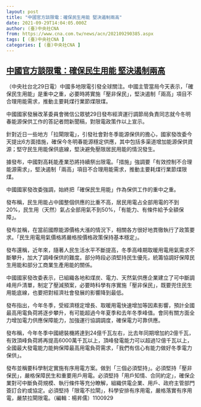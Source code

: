 ```yaml
---
layout: post
title: "中國官方談限電：確保民生用能 堅決遏制兩高"
date: 2021-09-29T14:04:05.000Z
author: (臺)中央社CNA
from: https://www.cna.com.tw/news/acn/202109290385.aspx
tags: [ (臺)中央社CNA ]
categories: [ (臺)中央社CNA ]
---
```

<!--1632924245000-->
[中國官方談限電：確保民生用能 堅決遏制兩高](https://www.cna.com.tw/news/acn/202109290385.aspx)
------

<div>
<div></div><div><p>（中央社台北29日電）中國多地限電引發全球關注。中國主管當局今天表示，「確保民生用能」是重中之重，必要時將實施「壓非保民」，堅決遏制「兩高」項目不合理用能需求，推動主要耗煤行業節煤限煤。</p><p>中國國家發展改革委員會微信公眾號29日發布經濟運行調節局負責同志就今冬明春能源保供工作的答記者問新聞稿，對限電政策作以上宣示。</p><p>針對近日一些地方「拉閘限電」，引發社會對冬季能源保供的擔心，國家發改委今天提出6方面措施，確保今冬明春能源穩定供應，其中包括多渠道增加能源保供資源；堅守民生用能保供底線，堅決避免壓限居民用能的情況發生。</p><p>據發布，中國對高耗能產業恐將持續祭出限電。「措施」強調要「有效控制不合理能源需求」，堅決遏制「兩高」項目不合理用能需求，推動主要耗煤行業節煤限煤。</p><p>中國國家發改委強調，始終把「確保民生用能」作為保供工作的重中之重。</p><p>發布稱，民生用能占中國整個供應的比重不高，居民用電占全部用電的不到20%，民生用（天然）氣占全部用氣不到50%，「有能力、有條件給予全額保障」。</p><p>發布並稱，在當前國際能源價格大漲的情況下，相關各方很好地貫徹執行了政策要求。「民生用電用氣價格將嚴格按價格政策保持基本穩定」。</p><p>發布還稱，近年來，隨著人民生活水平不斷提高，冬季高峰期取暖用電用氣需求不斷攀升，加大了調峰保供的難度。部分時段必須堅持民生優先，統籌協調好保障民生用能和部分工商業生產用能的關係。</p><p>中國國家發改委表示，已組織各地和煤炭、電力、天然氣供應企業建立了可中斷調峰用戶清單，制定了壓減預案，必要時科學有序實施「壓非保民」，既要兜住民生用能底線，也要把對經濟社會發展的影響降到最低。</p><p>發布指出，今年冬季，受經濟穩定增長、取暖用電快速增加等因素影響，預計全國最高用電負荷將逐步攀升，有可能超過今年夏季和去年冬季峰值。會同有關方面全力增加電力供應保障能力，加強運行協調調度，確保電力可靠供應。</p><p>發布稱，今年冬季中國總裝機將達到24億千瓦左右，比去年同期增加約2億千瓦，有效頂峰負荷將再提高6000萬千瓦以上，頂峰發電能力可以超過12億千瓦以上，全國最大發電能力能夠保障最高用電負荷需求，「我們有信心有能力做好冬季電力保供」。</p><p>發布並稱要科學制定實施有序用電方案。做到「三個必須堅持」。必須堅持「壓非保民」，嚴格保障民生和重要用戶用電。必須堅持「用戶知情、合同約定」，確保企業對可中斷負荷規模、執行條件等充分瞭解，組織供電企業、用戶、政府主管部門簽訂合約或協定。必須堅持「限電不拉閘」，科學安排有序用電，嚴格落實有序用電，嚴禁拉閘限電。（編輯：楊昇儒）1100929</p></div>
</div>
